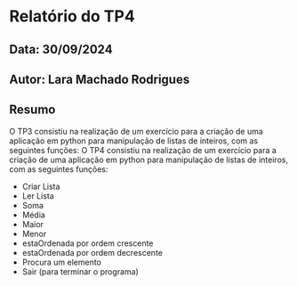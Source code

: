 # Relatório do TP4
## Data: 30/09/2024
## Autor: Lara Machado Rodrigues

## Resumo
O TP3 consistiu na realização de um exercício para a criação de uma aplicação em python para manipulação de listas de inteiros, com as seguintes funções:
O TP4 consistiu na realização de um exercício para a criação de uma aplicação em python para manipulação de listas de inteiros, com as seguintes funções:
- Criar Lista 
- Ler Lista
- Soma
- Média
- Maior
- Menor
- estaOrdenada por ordem crescente
- estaOrdenada por ordem decrescente
- Procura um elemento
- Sair (para terminar o programa)